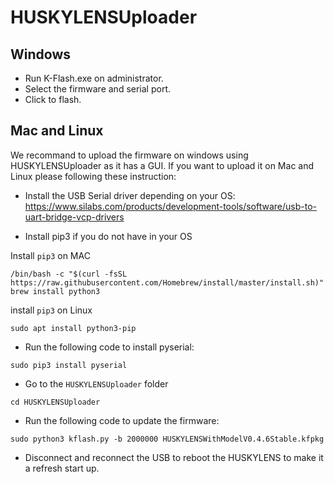 # HUSKYLENSUploader
## Windows

* Run K-Flash.exe on administrator.
* Select the firmware and serial port.
* Click to flash.

## Mac and Linux
We recommand to upload the firmware on windows using HUSKYLENSUploader as it has a GUI.
If you want to upload it on Mac and Linux please following these instruction:

* Install the USB Serial driver depending on your OS: https://www.silabs.com/products/development-tools/software/usb-to-uart-bridge-vcp-drivers

* Install pip3 if you do not have in your OS

Install `pip3` on MAC

```
/bin/bash -c "$(curl -fsSL https://raw.githubusercontent.com/Homebrew/install/master/install.sh)"
brew install python3
```

install `pip3`  on Linux

```
sudo apt install python3-pip
```

* Run the following code to install pyserial:

```
sudo pip3 install pyserial
```

* Go to the `HUSKYLENSUploader` folder

```
cd HUSKYLENSUploader
```

* Run the following code to update the firmware:

```
sudo python3 kflash.py -b 2000000 HUSKYLENSWithModelV0.4.6Stable.kfpkg
```


* Disconnect and reconnect the USB to reboot the HUSKYLENS to make it a refresh start up.

